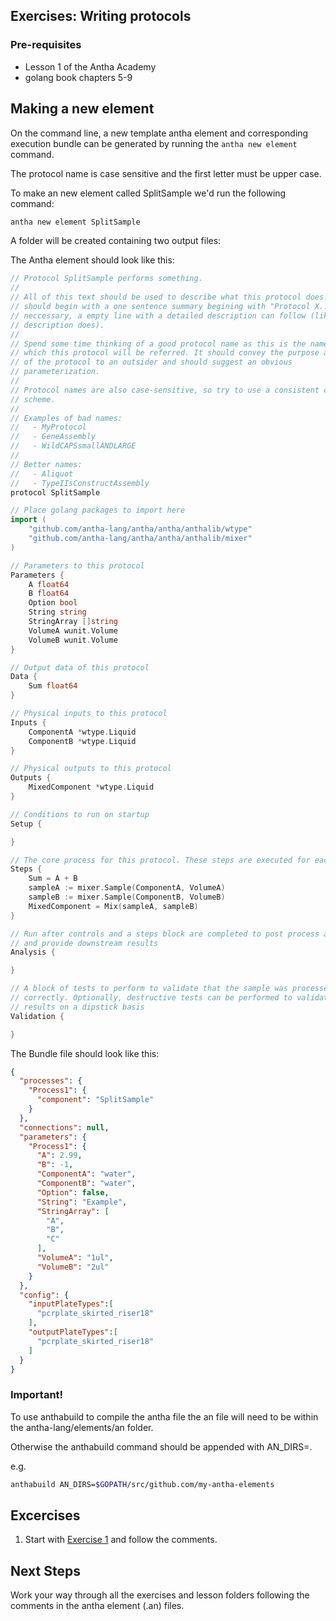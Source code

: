 ## Exercises: Writing protocols

### Pre-requisites
- Lesson 1 of the Antha Academy
- golang book chapters 5-9

## Making a new element
On the command line, a new template antha element and corresponding execution bundle can be generated by running the ```antha new element``` command.

The protocol name is case sensitive and the first letter must be upper case. 

To make an new element called SplitSample we'd run the following command:

```bash
antha new element SplitSample
```

A folder will be created containing two output files:

The Antha element should look like this:

```go 
// Protocol SplitSample performs something.
//
// All of this text should be used to describe what this protocol does.  It
// should begin with a one sentence summary begining with "Protocol X...". If
// neccessary, a empty line with a detailed description can follow (like this
// description does).
//
// Spend some time thinking of a good protocol name as this is the name by
// which this protocol will be referred. It should convey the purpose and scope
// of the protocol to an outsider and should suggest an obvious
// parameterization. 
//
// Protocol names are also case-sensitive, so try to use a consistent casing
// scheme.
//
// Examples of bad names:
//   - MyProtocol
//   - GeneAssembly
//   - WildCAPSsmallANDLARGE
//
// Better names:
//   - Aliquot
//   - TypeIIsConstructAssembly
protocol SplitSample

// Place golang packages to import here
import (
	"github.com/antha-lang/antha/antha/anthalib/wtype"
	"github.com/antha-lang/antha/antha/anthalib/mixer"
)

// Parameters to this protocol
Parameters {
	A float64
	B float64
	Option bool
	String string
	StringArray []string
	VolumeA wunit.Volume
	VolumeB wunit.Volume
}

// Output data of this protocol
Data {
	Sum float64
}

// Physical inputs to this protocol
Inputs {
	ComponentA *wtype.Liquid
	ComponentB *wtype.Liquid
}

// Physical outputs to this protocol
Outputs {
	MixedComponent *wtype.Liquid
}

// Conditions to run on startup
Setup {

}

// The core process for this protocol. These steps are executed for each input.
Steps {
	Sum = A + B
	sampleA := mixer.Sample(ComponentA, VolumeA)
	sampleB := mixer.Sample(ComponentB, VolumeB)
	MixedComponent = Mix(sampleA, sampleB)
}

// Run after controls and a steps block are completed to post process any data
// and provide downstream results
Analysis {

}

// A block of tests to perform to validate that the sample was processed
// correctly. Optionally, destructive tests can be performed to validate
// results on a dipstick basis
Validation {

}

```

The Bundle file should look like this:

```json
{
  "processes": {
    "Process1": {
      "component": "SplitSample"
    }
  },
  "connections": null,
  "parameters": {
    "Process1": {
      "A": 2.99,
      "B": -1,
      "ComponentA": "water",
      "ComponentB": "water",
      "Option": false,
      "String": "Example",
      "StringArray": [
        "A",
        "B",
        "C"
      ],
      "VolumeA": "1ul",
      "VolumeB": "2ul"
    }
  },
  "config": {
    "inputPlateTypes":[
      "pcrplate_skirted_riser18"
    ],
    "outputPlateTypes":[
      "pcrplate_skirted_riser18"
    ]
  }
}
```

### Important!
To use anthabuild to compile the antha file the an file will need to be within the antha-lang/elements/an folder. 

Otherwise the anthabuild command should be appended with AN_DIRS=<targetdirectory>.

e.g. 
```sh
anthabuild AN_DIRS=$GOPATH/src/github.com/my-antha-elements
```

## Excercises
1. Start with [Exercise 1](Exercise1_SampleAndMixLiquid/Exercise1_SampleAndMixLiquid.an) and follow the comments.

## Next Steps
Work your way through all the exercises and lesson folders following the comments in the antha element (.an) files.

